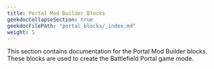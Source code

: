 ```yaml
---
title: Portal Mod Builder Blocks
geekdocCollapseSection: true
geekdocFilePath: "portal_blocks/_index.md"
weight: 5
---
```

 This section contains documentation for the Portal Mod Builder blocks. 
 These blocks are used to create the Battlefield Portal game mode.

[//]: # ({{< toc-tree >}})
